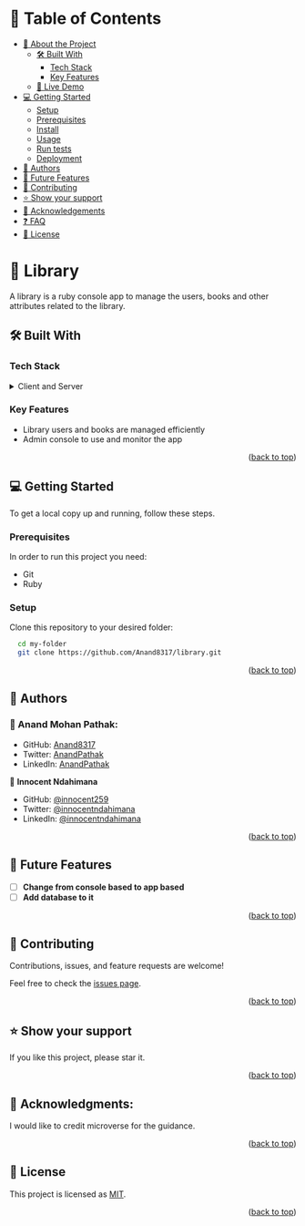 # 📗 Table of Contents

- [📖 About the Project](#about-project)
  - [🛠 Built With](#built-with)
    - [Tech Stack](#tech-stack)
    - [Key Features](#key-features)
  - [🚀 Live Demo](#live-demo)
- [💻 Getting Started](#getting-started)
  - [Setup](#setup)
  - [Prerequisites](#prerequisites)
  - [Install](#install)
  - [Usage](#usage)
  - [Run tests](#run-tests)
  - [Deployment](#triangular_flag_on_post-deployment)
- [👥 Authors](#authors)
- [🔭 Future Features](#future-features)
- [🤝 Contributing](#contributing)
- [⭐️ Show your support](#support)
- [🙏 Acknowledgements](#acknowledgements)
- [❓ FAQ](#faq)
- [📝 License](#license)

<!-- PROJECT DESCRIPTION -->

# 📖 Library <a name="about-project"></a>

A library is a ruby console app to manage the users, books and other attributes related to the library.

## 🛠 Built With <a name="built-with"></a>

### Tech Stack <a name="tech-stack"></a>

<details>
  <summary>Client and Server</summary>
  <ul>
    <li>Ruby (Console)</li>
  </ul>
</details>


### Key Features <a name="key-features"></a>

- Library users and books are managed efficiently
- Admin console to use and monitor the app

<p align="right">(<a href="#readme-top">back to top</a>)</p>

<!-- GETTING STARTED -->

## 💻 Getting Started <a name="getting-started"></a>

To get a local copy up and running, follow these steps.

### Prerequisites

In order to run this project you need:
- Git
- Ruby

### Setup

Clone this repository to your desired folder:

```sh
  cd my-folder
  git clone https://github.com/Anand8317/library.git
```

<p align="right">(<a href="#readme-top">back to top</a>)</p>

## 👥 Authors <a name="authors"></a>

### 👤 Anand Mohan Pathak:
- GitHub: [Anand8317](https://github.com/Anand8317)
- Twitter: [AnandPathak](https://twitter.com/anand029)
- LinkedIn: [AnandPathak](https://www.linkedin.com/in/anand-pathak-473611171/)

👤 **Innocent Ndahimana**

- GitHub: [@innocent259](https://github.com/Innocent259)
- Twitter: [@innocentndahimana](https://www.linkedin.com/in/innocent259/)
- LinkedIn: [@innocentndahimana](https://twitter.com/ndahimana259)


<p align="right">(<a href="#readme-top">back to top</a>)</p>

<!-- FUTURE FEATURES -->

## 🔭 Future Features <a name="future-features"></a>

- [ ] **Change from console based to app based**
- [ ] **Add database to it**

<p align="right">(<a href="#readme-top">back to top</a>)</p>

<!-- CONTRIBUTING -->

## 🤝 Contributing <a name="contributing"></a>

Contributions, issues, and feature requests are welcome!

Feel free to check the [issues page](../../issues/).

<p align="right">(<a href="#readme-top">back to top</a>)</p>

<!-- SUPPORT -->

## ⭐️ Show your support <a name="support"></a>

If you like this project, please star it.

<p align="right">(<a href="#readme-top">back to top</a>)</p>

## 🙏 Acknowledgments:
I would like to credit microverse for the guidance.

<p align="right">(<a href="#readme-top">back to top</a>)</p>

## 📝 License <a name="license"></a>

This project is licensed as [MIT](./LICENSE). 

<p align="right">(<a href="#readme-top">back to top</a>)</p>